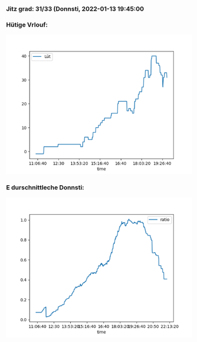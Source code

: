 ### Jitz grad: 31/33 (Donnsti, 2022-01-13 19:45:00

### Hütige Vrlouf:
![Graph](Today.png)

### E durschnittleche Donnsti:
![Graph](Donnsti.png)